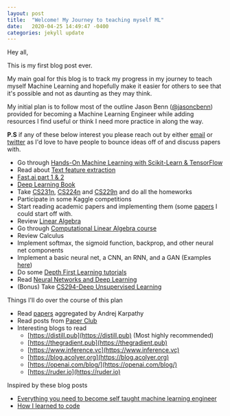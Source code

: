```yaml
---
layout: post
title:  "Welcome! My Journey to teaching myself ML"
date:   2020-04-25 14:49:47 -0400
categories: jekyll update
---
```

Hey all,

This is my first blog post ever. 

My main goal for this blog is to track my progress in my journey to teach myself Machine Learning and hopefully make it easier for others to see that it's possible and not as daunting as they may think.

My initial plan is to follow most of the outline Jason Benn ([@jasoncbenn](https://twitter.com/jasoncbenn)) provided for becoming a Machine Learning Engineer while adding resources I find useful or think I need more practice in along the way.

**P.S** if any of these below interest you please reach out by either [email](mailto:afestekjian3@gmail.com) or [twitter](https://twitter.com/afestekjian) as I'd love to have people to bounce ideas off of and discuss papers with.

- Go through [Hands-On Machine Learning with Scikit-Learn & TensorFlow](https://www.amazon.com/Hands-Machine-Learning-Scikit-Learn-TensorFlow/dp/1492032646/ref=dp_ob_title_bk)
- Read about [Text feature extraction](http://scikit-learn.org/stable/modules/feature_extraction.html)
- [Fast.ai part 1 & 2](https://course.fast.ai)
- [Deep Learning Book](https://www.deeplearningbook.org)
- Take [CS231n](http://cs231n.stanford.edu), [CS224n](http://cs224d.stanford.edu) and [CS229n](http://cs229.stanford.edu) and do all the homeworks
- Participate in some Kaggle competitions
- Start reading academic papers and implementing them (some [papers](https://github.com/JasonBenn/deep-learning-paper-notes) I could start off with.
- Review [Linear Algebra](https://www.youtube.com/watch?v=kjBOesZCoqc&list=PL0-GT3co4r2y2YErbmuJw2L5tW4Ew2O5B)
- Go through [Computational Linear Algebra course](https://github.com/fastai/numerical-linear-algebra/blob/master/README.md)
- Review Calculus
- Implement softmax, the sigmoid function, backprop, and other neural net components 
- Implement a basic neural net, a CNN, an RNN, and a GAN (Examples [here](https://github.com/JasonBenn/deep-learning-implementations))
- Do some [Depth First Learning tutorials](http://www.depthfirstlearning.com)
- Read [Neural Networks and Deep Learning](http://neuralnetworksanddeeplearning.com)
- (Bonus) Take [CS294-Deep Unsupervised Learning](https://sites.google.com/view/berkeley-cs294-158-sp20/home)

Things I'll do over the course of this plan
- Read [papers](http://arxiv-sanity.com/top?timefilter=month&vfilter=all) aggregated by Andrej Karpathy 
- Read posts from [Paper Club](https://medium.com/paper-club)
- Interesting blogs to read 
    - [https://distill.pub](https://distill.pub) (Most highly recommended)
    - [https://thegradient.pub](https://thegradient.pub)
    - [https://www.inference.vc](https://www.inference.vc)
    - [https://blog.acolyer.org](https://blog.acolyer.org)
    - [https://openai.com/blog/](https://openai.com/blog/)
    - [https://ruder.io](https://ruder.io)

Inspired by these blog posts
- [Everything you need to become self taught machine learning engineer](https://medium.com/@jasoncbenn/everything-you-need-to-become-a-self-taught-machine-learning-engineer-d09bbcdfa631)
- [How I learned to code](https://jasonbenn.com/post/how-i-learned-to-code)





[jekyll-gh]:   https://github.com/alekfestekjian
